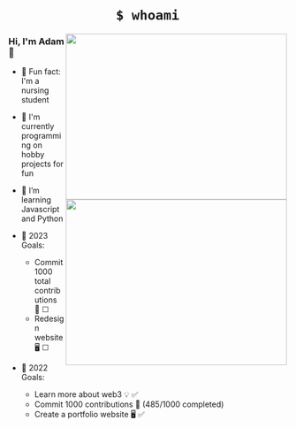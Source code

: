
# <h1 align='center'> ```$ whoami``` </h1>

<a href="https://github.com/adambenaceur#gh-dark-mode-only">
 <img align="right" width='400' height='300' src="https://github-readme-stats.vercel.app/api/top-langs/?username=adambenaceur&layout=compact&theme=tokyonight" >
</a>

<a href="https://github.com/adambenaceur#gh-light-mode-only">
 <img align="right" width='400' height='300' src="https://github-readme-stats.vercel.app/api/top-langs/?username=adambenaceur&layout=compact" >
</a>

### Hi, I'm Adam 👋

- 🧠 Fun fact: I'm a nursing student
- 🔨 I'm currently programming on hobby projects for fun
- 🌱 I’m learning Javascript and Python 

- 🎯 2023 Goals:  
   - Commit 1000 total contributions 💪 ☐
   - Redesign website 🖥️ ☐ 


- 🎯 2022 Goals: 
   - Learn more about web3 💡 ✅ 
   - Commit 1000 contributions 💪 (485/1000 completed)
   - Create a portfolio website 🖥️ ✅ 




 







